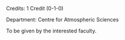 Credits: 1 Credit (0-1-0)

Department: Centre for Atmospheric Sciences

To be given by the interested faculty.